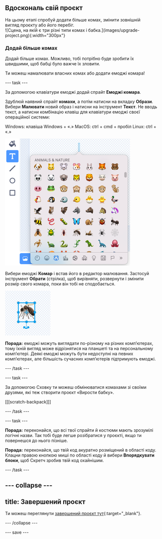 ## Вдоскональ свій проєкт

<div style="display: flex; flex-wrap: wrap">
<div style="flex-basis: 200px; flex-grow: 1; margin-right: 15px;">
На цьому етапі спробуй додати більше комах, змінити зовнішній вигляд проєкту або його перебіг.
</div>
<div>
![Сцена, на якій є три різні типи комах і бабка.](images/upgrade-project.png){:width="300px"}
</div>
</div>

### Додай більше комах

Додай більше комах. Можливо, тобі потрібно буде зробити їх швидшими, щоб бабці було важче їх зловити.

Ти можеш намалювати власних комах або додати емоджі комара!

--- task ---

За допомогою клавіатури емоджі додай спрайт **Емоджі комара**.

Здублюй наявний спрайт **комахи**, а потім натисни на вкладку **Образи**. Вибери **Малювати** новий образ і натисни на інструмент **Текст**. Не вводь текст, а натисни комбінацію клавіш для клавіатури емоджі своєї операційної системи:

Windows: клавіша Windows + «.» MacOS: ctrl + cmd + пробіл Linux: ctrl + «.»

![Спливна клавіатура емоджі з вибраною категорією «тварини і природа».](images/emoji-keyboard.png)

Вибери емоджі **Комар** і встав його в редактор малювання. Застосуй інструмент **Обрати** (стрілка), щоб вирівняти, розвернути і змінити розмір свого комара, поки він тобі не сподобається.

![Емоджі комара в редакторі малювання.](images/emoji-mosquito.png)

**Порада:** емоджі можуть виглядати по-різному на різних компʼютерах, тому їхній вигляд може відрізнятися на планшеті та на персональному компʼютері. Деякі емоджі можуть бути недоступні на певних компʼютерах, але більшість сучасних компʼютерів підтримують емоджі.

--- /task ---

--- task ---

За допомогою Сховку ти можеш обмінюватися комахами зі своїми друзями, які теж створити проєкт «Вирости бабку».

[[[scratch-backpack]]]

--- /task ---

--- task ---

**Порада:** переконайся, що всі твої спрайти й костюми мають зрозумілі логічні назви. Так тобі буде легше розібратися у проєкті, якщо ти повернешся до нього пізніше.

**Порада:** переконайся, що твій код акуратно розміщений в області коду. Клацни правою кнопкою миші по області коду й вибери **Впорядкувати блоки**, щоб Скретч зробив твій код охайнішим.

--- /task ---

--- collapse ---
---
title: Завершений проєкт
---

Ти можеш переглянути [завершений проєкт тут](https://scratch.mit.edu/projects/521688740/){:target="_blank"}.

--- /collapse ---

--- save ---

